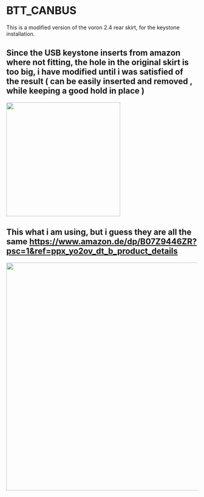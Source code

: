 # BTT_CANBUS
This is a modified version of the voron 2.4 rear skirt, for the keystone installation.

## Since the USB keystone inserts from amazon where not fitting, the hole in the original skirt is too big, i have modified until i was satisfied of the result ( can be easily inserted and removed , while keeping a good hold in place )

<img src="https://github.com/cristianku/voron_keystone_usb_lan/assets/25354817/4049c106-3a48-4665-a220-a07678707911" width="300">

## This what i am using, but i guess they are all the same  https://www.amazon.de/dp/B07Z9446ZR?psc=1&ref=ppx_yo2ov_dt_b_product_details



<img src="https://github.com/cristianku/voron_keystone_usb_lan/assets/25354817/720df3b2-1121-40d0-b300-a00d2e77ad7d" width="600">

